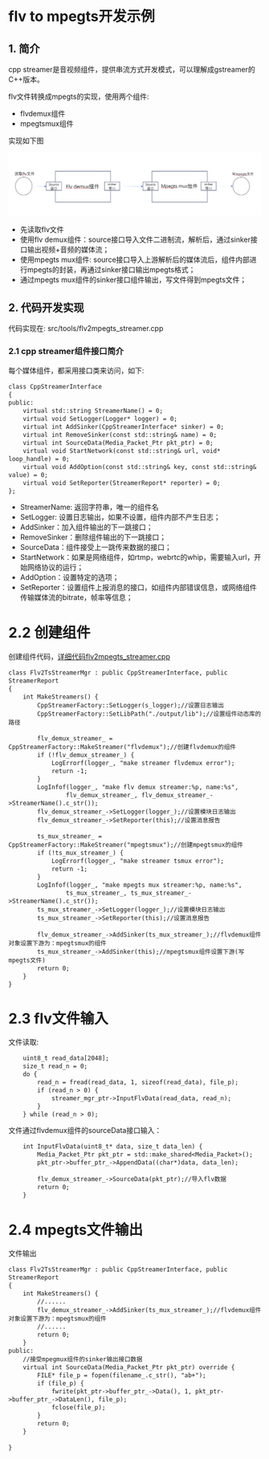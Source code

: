 # flv to mpegts开发示例
## 1. 简介
cpp streamer是音视频组件，提供串流方式开发模式，可以理解成gstreamer的C++版本。


flv文件转换成mpegts的实现，使用两个组件:
* flvdemux组件
* mpegtsmux组件

实现如下图

![cpp_stream exampe1](imgs/flv2mpegts.png)

* 先读取flv文件
* 使用flv demux组件：source接口导入文件二进制流，解析后，通过sinker接口输出视频+音频的媒体流；
* 使用mpegts mux组件: source接口导入上游解析后的媒体流后，组件内部进行mpegts的封装，再通过sinker接口输出mpegts格式；
* 通过mpegts mux组件的sinker接口组件输出，写文件得到mpegts文件；

## 2. 代码开发实现
代码实现在: src/tools/flv2mpegts_streamer.cpp

### 2.1 cpp streamer组件接口简介
每个媒体组件，都采用接口类来访问，如下:
```
class CppStreamerInterface
{
public:
    virtual std::string StreamerName() = 0;
    virtual void SetLogger(Logger* logger) = 0;
    virtual int AddSinker(CppStreamerInterface* sinker) = 0;
    virtual int RemoveSinker(const std::string& name) = 0;
    virtual int SourceData(Media_Packet_Ptr pkt_ptr) = 0;
    virtual void StartNetwork(const std::string& url, void* loop_handle) = 0;
    virtual void AddOption(const std::string& key, const std::string& value) = 0;
    virtual void SetReporter(StreamerReport* reporter) = 0;
};
```
* StreamerName: 返回字符串，唯一的组件名
* SetLogger: 设置日志输出，如果不设置，组件内部不产生日志；
* AddSinker：加入组件输出的下一跳接口；
* RemoveSinker：删除组件输出的下一跳接口；
* SourceData：组件接受上一跳传来数据的接口；
* StartNetwork：如果是网络组件，如rtmp，webrtc的whip，需要输入url，开始网络协议的运行；
* AddOption：设置特定的选项；
* SetReporter：设置组件上报消息的接口，如组件内部错误信息，或网络组件传输媒体流的bitrate，帧率等信息；

# 2.2 创建组件
创建组件代码，[详细代码flv2mpegts_streamer.cpp](../src/tools/flv2mpegts_streamer.cpp)
```
class Flv2TsStreamerMgr : public CppStreamerInterface, public StreamerReport
{
    int MakeStreamers() {
        CppStreamerFactory::SetLogger(s_logger);//设置日志输出
        CppStreamerFactory::SetLibPath("./output/lib");//设置组件动态库的路径
    
        flv_demux_streamer_ = CppStreamerFactory::MakeStreamer("flvdemux");//创建flvdemux的组件
        if (!flv_demux_streamer_) {
            LogErrorf(logger_, "make streamer flvdemux error");
            return -1;
        }
        LogInfof(logger_, "make flv demux streamer:%p, name:%s",
                flv_demux_streamer_, flv_demux_streamer_->StreamerName().c_str());
        flv_demux_streamer_->SetLogger(logger_);//设置模块日志输出
        flv_demux_streamer_->SetReporter(this);//设置消息报告
        
        ts_mux_streamer_ = CppStreamerFactory::MakeStreamer("mpegtsmux");//创建mpegtsmux的组件
        if (!ts_mux_streamer_) {
            LogErrorf(logger_, "make streamer tsmux error");
            return -1;
        }
        LogInfof(logger_, "make mpegts mux streamer:%p, name:%s",
                ts_mux_streamer_, ts_mux_streamer_->StreamerName().c_str());
        ts_mux_streamer_->SetLogger(logger_);//设置模块日志输出
        ts_mux_streamer_->SetReporter(this);//设置消息报告
        
        flv_demux_streamer_->AddSinker(ts_mux_streamer_);//flvdemux组件对象设置下游为：mpegtsmux的组件
        ts_mux_streamer_->AddSinker(this);//mpegtsmux组件设置下游(写mpegts文件)
        return 0;
    }
}
```

# 2.3 flv文件输入
文件读取:
```
    uint8_t read_data[2048];
    size_t read_n = 0;
    do {
        read_n = fread(read_data, 1, sizeof(read_data), file_p);
        if (read_n > 0) {
            streamer_mgr_ptr->InputFlvData(read_data, read_n);
        }
    } while (read_n > 0);
```
文件通过flvdemux组件的sourceData接口输入：
```
    int InputFlvData(uint8_t* data, size_t data_len) {
        Media_Packet_Ptr pkt_ptr = std::make_shared<Media_Packet>();
        pkt_ptr->buffer_ptr_->AppendData((char*)data, data_len);

        flv_demux_streamer_->SourceData(pkt_ptr);//导入flv数据
        return 0;
    }
```

# 2.4 mpegts文件输出
文件输出
```
class Flv2TsStreamerMgr : public CppStreamerInterface, public StreamerReport
{
    int MakeStreamers() {
        //......
        flv_demux_streamer_->AddSinker(ts_mux_streamer_);//flvdemux组件对象设置下游为：mpegtsmux的组件
        //......
        return 0;
    }
public:
    //接受mpegmux组件的sinker输出接口数据
    virtual int SourceData(Media_Packet_Ptr pkt_ptr) override {
        FILE* file_p = fopen(filename_.c_str(), "ab+");
        if (file_p) {
            fwrite(pkt_ptr->buffer_ptr_->Data(), 1, pkt_ptr->buffer_ptr_->DataLen(), file_p);
            fclose(file_p);
        }
        return 0;
    }

}
```
